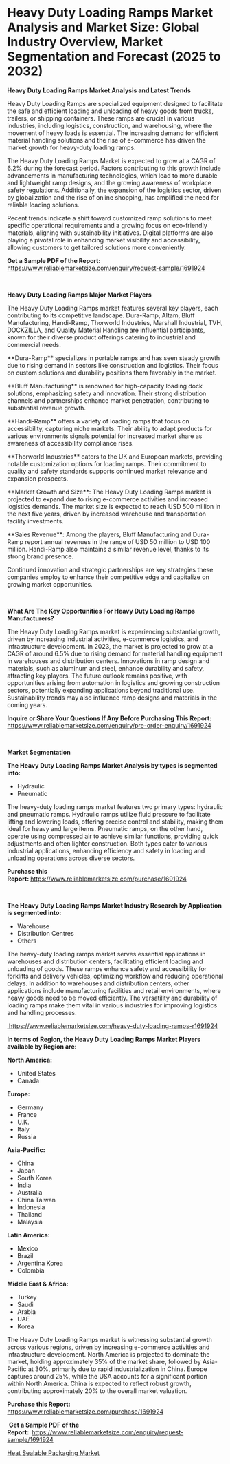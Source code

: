 <p><h1>Heavy Duty Loading Ramps Market Analysis and Market Size: Global Industry Overview, Market Segmentation and Forecast (2025 to 2032)</h1></p><p><strong>Heavy Duty Loading Ramps Market Analysis and Latest Trends</strong></p>
<p><p>Heavy Duty Loading Ramps are specialized equipment designed to facilitate the safe and efficient loading and unloading of heavy goods from trucks, trailers, or shipping containers. These ramps are crucial in various industries, including logistics, construction, and warehousing, where the movement of heavy loads is essential. The increasing demand for efficient material handling solutions and the rise of e-commerce has driven the market growth for heavy-duty loading ramps.</p><p>The Heavy Duty Loading Ramps Market is expected to grow at a CAGR of 6.2% during the forecast period. Factors contributing to this growth include advancements in manufacturing technologies, which lead to more durable and lightweight ramp designs, and the growing awareness of workplace safety regulations. Additionally, the expansion of the logistics sector, driven by globalization and the rise of online shopping, has amplified the need for reliable loading solutions. </p><p>Recent trends indicate a shift toward customized ramp solutions to meet specific operational requirements and a growing focus on eco-friendly materials, aligning with sustainability initiatives. Digital platforms are also playing a pivotal role in enhancing market visibility and accessibility, allowing customers to get tailored solutions more conveniently.</p></p>
<p><strong>Get a Sample PDF of the Report:&nbsp;</strong> <a href="https://www.reliablemarketsize.com/enquiry/request-sample/1691924?utm_campaign=2946&utm_medium=2&utm_source=Github&utm_content=ia&utm_term=27032025&utm_id=heavy-duty-loading-ramps">https://www.reliablemarketsize.com/enquiry/request-sample/1691924</a></p>
<p>&nbsp;</p>
<p><strong>Heavy Duty Loading Ramps Major Market Players</strong></p>
<p><p>The Heavy Duty Loading Ramps market features several key players, each contributing to its competitive landscape. Dura-Ramp, Altam, Bluff Manufacturing, Handi-Ramp, Thorworld Industries, Marshall Industrial, TVH, DOCKZILLA, and Quality Material Handling are influential participants, known for their diverse product offerings catering to industrial and commercial needs.</p><p>**Dura-Ramp** specializes in portable ramps and has seen steady growth due to rising demand in sectors like construction and logistics. Their focus on custom solutions and durability positions them favorably in the market.</p><p>**Bluff Manufacturing** is renowned for high-capacity loading dock solutions, emphasizing safety and innovation. Their strong distribution channels and partnerships enhance market penetration, contributing to substantial revenue growth. </p><p>**Handi-Ramp** offers a variety of loading ramps that focus on accessibility, capturing niche markets. Their ability to adapt products for various environments signals potential for increased market share as awareness of accessibility compliance rises.</p><p>**Thorworld Industries** caters to the UK and European markets, providing notable customization options for loading ramps. Their commitment to quality and safety standards supports continued market relevance and expansion prospects.</p><p>**Market Growth and Size**: The Heavy Duty Loading Ramps market is projected to expand due to rising e-commerce activities and increased logistics demands. The market size is expected to reach USD 500 million in the next five years, driven by increased warehouse and transportation facility investments.</p><p>**Sales Revenue**: Among the players, Bluff Manufacturing and Dura-Ramp report annual revenues in the range of USD 50 million to USD 100 million. Handi-Ramp also maintains a similar revenue level, thanks to its strong brand presence.</p><p>Continued innovation and strategic partnerships are key strategies these companies employ to enhance their competitive edge and capitalize on growing market opportunities.</p></p>
<p>&nbsp;</p>
<p><strong>What Are The Key Opportunities For Heavy Duty Loading Ramps Manufacturers?</strong></p>
<p><p>The Heavy Duty Loading Ramps market is experiencing substantial growth, driven by increasing industrial activities, e-commerce logistics, and infrastructure development. In 2023, the market is projected to grow at a CAGR of around 6.5% due to rising demand for material handling equipment in warehouses and distribution centers. Innovations in ramp design and materials, such as aluminum and steel, enhance durability and safety, attracting key players. The future outlook remains positive, with opportunities arising from automation in logistics and growing construction sectors, potentially expanding applications beyond traditional use. Sustainability trends may also influence ramp designs and materials in the coming years.</p></p>
<p><strong>Inquire or Share Your Questions If Any Before Purchasing This Report:</strong> <a href="https://www.reliablemarketsize.com/enquiry/pre-order-enquiry/1691924?utm_campaign=2946&utm_medium=2&utm_source=Github&utm_content=ia&utm_term=27032025&utm_id=heavy-duty-loading-ramps">https://www.reliablemarketsize.com/enquiry/pre-order-enquiry/1691924</a></p>
<p>&nbsp;</p>
<p><strong>Market Segmentation</strong></p>
<p><strong>The Heavy Duty Loading Ramps Market Analysis by types is segmented into:</strong></p>
<p><ul><li>Hydraulic</li><li>Pneumatic</li></ul></p>
<p><p>The heavy-duty loading ramps market features two primary types: hydraulic and pneumatic ramps. Hydraulic ramps utilize fluid pressure to facilitate lifting and lowering loads, offering precise control and stability, making them ideal for heavy and large items. Pneumatic ramps, on the other hand, operate using compressed air to achieve similar functions, providing quick adjustments and often lighter construction. Both types cater to various industrial applications, enhancing efficiency and safety in loading and unloading operations across diverse sectors.</p></p>
<p><strong>Purchase this Report:&nbsp;</strong><a href="https://www.reliablemarketsize.com/purchase/1691924?utm_campaign=2946&utm_medium=2&utm_source=Github&utm_content=ia&utm_term=27032025&utm_id=heavy-duty-loading-ramps">https://www.reliablemarketsize.com/purchase/1691924</a></p>
<p>&nbsp;</p>
<p><strong>The Heavy Duty Loading Ramps Market Industry Research by Application is segmented into:</strong></p>
<p><ul><li>Warehouse</li><li>Distribution Centres</li><li>Others</li></ul></p>
<p><p>The heavy-duty loading ramps market serves essential applications in warehouses and distribution centers, facilitating efficient loading and unloading of goods. These ramps enhance safety and accessibility for forklifts and delivery vehicles, optimizing workflow and reducing operational delays. In addition to warehouses and distribution centers, other applications include manufacturing facilities and retail environments, where heavy goods need to be moved efficiently. The versatility and durability of loading ramps make them vital in various industries for improving logistics and handling processes.</p></p>
<p><a href="https://www.reliablemarketsize.com/heavy-duty-loading-ramps-r1691924?utm_campaign=2946&utm_medium=2&utm_source=Github&utm_content=ia&utm_term=27032025&utm_id=heavy-duty-loading-ramps">&nbsp;https://www.reliablemarketsize.com/heavy-duty-loading-ramps-r1691924</a></p>
<p><strong>In terms of Region, the Heavy Duty Loading Ramps Market Players available by Region are:</strong></p>
<p>
    <p> <strong> North America: </strong>
        <ul>
            <li>United States</li>
            <li>Canada</li>
        </ul>
        </p> 
    <p> <strong> Europe: </strong>
        <ul>
            <li>Germany</li>
            <li>France</li>
            <li>U.K.</li>
            <li>Italy</li>
            <li>Russia</li>
        </ul>
        </p> 
    <p> <strong> Asia-Pacific: </strong>
        <ul>
            <li>China</li>
            <li>Japan</li>
            <li>South Korea</li>
            <li>India</li>
            <li>Australia</li>
            <li>China Taiwan</li>
            <li>Indonesia</li>
            <li>Thailand</li>
            <li>Malaysia</li>
        </ul>
        </p> 
    <p> <strong> Latin America: </strong>
        <ul>
            <li>Mexico</li>
            <li>Brazil</li>
            <li>Argentina Korea</li>
            <li>Colombia</li>
        </ul>
        </p> 
    <p> <strong> Middle East & Africa: </strong>
        <ul>
            <li>Turkey</li>
            <li>Saudi</li>
            <li>Arabia</li>
            <li>UAE</li>
            <li>Korea</li>
        </ul>
    </p>
    </p>
<p><p>The Heavy Duty Loading Ramps market is witnessing substantial growth across various regions, driven by increasing e-commerce activities and infrastructure development. North America is projected to dominate the market, holding approximately 35% of the market share, followed by Asia-Pacific at 30%, primarily due to rapid industrialization in China. Europe captures around 25%, while the USA accounts for a significant portion within North America. China is expected to reflect robust growth, contributing approximately 20% to the overall market valuation.</p></p>
<p><strong>Purchase this Report: </strong><a href="https://www.reliablemarketsize.com/purchase/1691924?utm_campaign=2946&utm_medium=2&utm_source=Github&utm_content=ia&utm_term=27032025&utm_id=heavy-duty-loading-ramps">https://www.reliablemarketsize.com/purchase/1691924</a></p>
<p>&nbsp;<strong>Get a Sample PDF of the Report:&nbsp;&nbsp;</strong><a href="https://www.reliablemarketsize.com/enquiry/request-sample/1691924?utm_campaign=2946&utm_medium=2&utm_source=Github&utm_content=ia&utm_term=27032025&utm_id=heavy-duty-loading-ramps">https://www.reliablemarketsize.com/enquiry/request-sample/1691924</a></p>
<p><strong></strong></p>
<p><p><a href="https://github.com/saroarmaicky/Market-Research-Report-List-1/blob/main/heat-sealable-packaging-market.md?utm_campaign=2946&utm_medium=2&utm_source=Github&utm_content=ia&utm_term=27032025&utm_id=heavy-duty-loading-ramps">Heat Sealable Packaging Market</a></p></p>